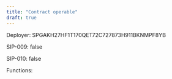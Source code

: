 ```yaml
---
title: "Contract operable"
draft: true
---
```

Deployer: SPGAKH27HF1T170QET72C727873H911BKNMPF8YB

SIP-009: false

SIP-010: false

Functions:

